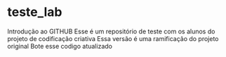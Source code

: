# teste_lab
Introdução ao GITHUB
Esse é um repositório de teste com os alunos do projeto de codificação criativa
Essa versão é uma ramificação do projeto original
Bote esse codigo atualizado
